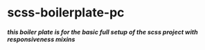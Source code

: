 # scss-boilerplate-pc
##### this boiler plate is for the basic full setup of the scss project with responsiveness mixins
